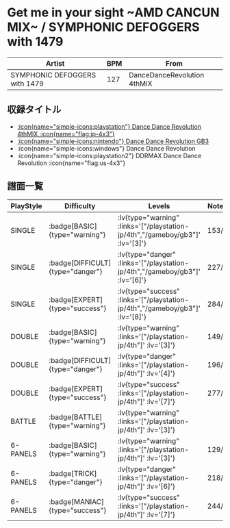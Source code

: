 # Get me in your sight \~AMD CANCUN MIX\~ / SYMPHONIC DEFOGGERS with 1479

|Artist|BPM|From|
|------|---|----|
|SYMPHONIC DEFOGGERS with 1479|127|DanceDanceRevolution 4thMIX|

## 収録タイトル

- [ :icon{name="simple-icons:playstation"} Dance Dance Revolution 4thMIX :icon{name="flag:jp-4x3"} ](/playstation-jp/4th)
- [ :icon{name="simple-icons:nintendo"} Dance Dance Revolution GB3](/gameboy/gb3)
- :icon{name="simple-icons:windows"} Dance Dance Revolution
- :icon{name="simple-icons:playstation2"} DDRMAX Dance Dance Revolution :icon{name="flag:us-4x3"}

## 譜面一覧

|PlayStyle|Difficulty|Levels|Notes|Movie|
|---------|----------|------|-----|-----|
|SINGLE| :badge[BASIC]{type="warning"} | :lv{type="warning" :links='["/playstation-jp/4th","/gameboy/gb3"]' :lv='[3]'} |153/0||
|SINGLE| :badge[DIFFICULT]{type="danger"} | :lv{type="danger" :links='["/playstation-jp/4th","/gameboy/gb3"]' :lv='[6]'} |227/0||
|SINGLE| :badge[EXPERT]{type="success"} | :lv{type="success" :links='["/playstation-jp/4th","/gameboy/gb3"]' :lv='[8]'} |284/0||
|DOUBLE| :badge[BASIC]{type="warning"} | :lv{type="warning" :links='["/playstation-jp/4th"]' :lv='[3]'} |149/0||
|DOUBLE| :badge[DIFFICULT]{type="danger"} | :lv{type="danger" :links='["/playstation-jp/4th"]' :lv='[4]'} |196/0||
|DOUBLE| :badge[EXPERT]{type="success"} | :lv{type="success" :links='["/playstation-jp/4th"]' :lv='[7]'} |277/0||
|BATTLE| :badge[BATTLE]{type="warning"} | :lv{type="warning" :links='["/playstation-jp/4th"]' :lv='[3]'} |||
|6-PANELS| :badge[BASIC]{type="warning"} | :lv{type="warning" :links='["/playstation-jp/4th"]' :lv='[3]'} |129/0||
|6-PANELS| :badge[TRICK]{type="danger"} | :lv{type="danger" :links='["/playstation-jp/4th"]' :lv='[6]'} |218/0||
|6-PANELS| :badge[MANIAC]{type="success"} | :lv{type="success" :links='["/playstation-jp/4th"]' :lv='[7]'} |244/0||

